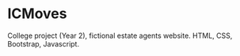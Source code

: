 # ICMoves
College project (Year 2), fictional estate agents website. HTML, CSS, Bootstrap, Javascript. 
